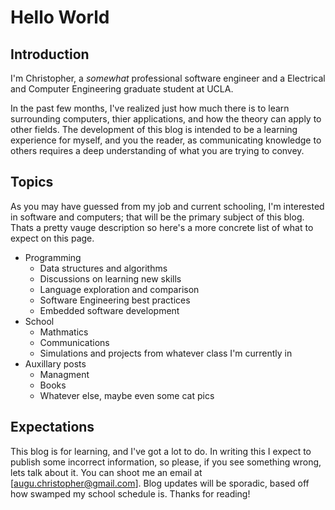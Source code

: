# Hello World

## Introduction
I'm Christopher, a *somewhat* professional software engineer and a Electrical and Computer Engineering graduate student at UCLA. 

In the past few months, I've realized just how much there is to learn surrounding computers, thier applications, and how the theory can apply to other fields. The development of this blog is intended to be a learning experience for myself, and you the reader, as communicating knowledge to others requires a deep understanding of what you are trying to convey. 

## Topics
As you may have guessed from my job and current schooling, I'm interested in software and computers; that will be the primary subject of this blog. Thats a pretty vauge description so here's a more concrete list of what to expect on this page.

* Programming
	- Data structures and algorithms
	- Discussions on learning new skills
	- Language exploration and comparison
	- Software Engineering best practices
	- Embedded software development
* School
	- Mathmatics 
	- Communications
	- Simulations and projects from whatever class I'm currently in
* Auxillary posts
	- Managment 
	- Books
	- Whatever else, maybe even some cat pics
	
	
## Expectations
	
This blog is for learning, and I've got a lot to do. In writing this I expect to publish some incorrect information, so please, if you see something wrong, lets talk about it. You can shoot me an email at [augu.christopher@gmail.com].  Blog updates will be sporadic, based off how swamped my school schedule is. Thanks for reading!